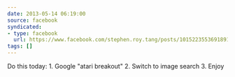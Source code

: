```yaml
---
date: 2013-05-14 06:19:00
source: facebook
syndicated:
- type: facebook
  url: https://www.facebook.com/stephen.roy.tang/posts/10152235536918912
tags: []
---
```


Do this today: 1. Google "atari breakout" 2. Switch to image search 3. Enjoy